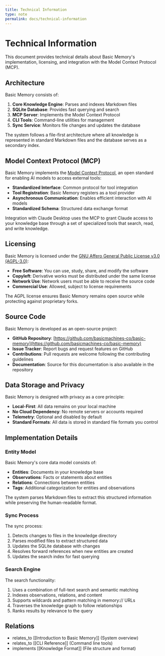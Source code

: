 ```yaml
---
title: Technical Information
type: note
permalink: docs/technical-information
---
```


# Technical Information

This document provides technical details about Basic Memory's implementation, licensing, and integration with the Model Context Protocol (MCP).

## Architecture

Basic Memory consists of:

1. **Core Knowledge Engine**: Parses and indexes Markdown files
2. **SQLite Database**: Provides fast querying and search
3. **MCP Server**: Implements the Model Context Protocol
4. **CLI Tools**: Command-line utilities for management
5. **Sync Service**: Monitors file changes and updates the database

The system follows a file-first architecture where all knowledge is represented in standard Markdown files and the database serves as a secondary index.

## Model Context Protocol (MCP)

Basic Memory implements the [Model Context Protocol](https://github.com/modelcontextprotocol/spec), an open standard for enabling AI models to access external tools:

- **Standardized Interface**: Common protocol for tool integration
- **Tool Registration**: Basic Memory registers as a tool provider
- **Asynchronous Communication**: Enables efficient interaction with AI models
- **Standardized Schema**: Structured data exchange format

Integration with Claude Desktop uses the MCP to grant Claude access to your knowledge base through a set of specialized tools that search, read, and write knowledge.

## Licensing

Basic Memory is licensed under the [GNU Affero General Public License v3.0 (AGPL-3.0)](https://www.gnu.org/licenses/agpl-3.0.en.html):

- **Free Software**: You can use, study, share, and modify the software
- **Copyleft**: Derivative works must be distributed under the same license
- **Network Use**: Network users must be able to receive the source code
- **Commercial Use**: Allowed, subject to license requirements

The AGPL license ensures Basic Memory remains open source while protecting against proprietary forks.

## Source Code

Basic Memory is developed as an open-source project:

- **GitHub Repository**: [https://github.com/basicmachines-co/basic-memory](https://github.com/basicmachines-co/basic-memory)
- **Issue Tracker**: Report bugs and request features on GitHub
- **Contributions**: Pull requests are welcome following the contributing guidelines
- **Documentation**: Source for this documentation is also available in the repository

## Data Storage and Privacy

Basic Memory is designed with privacy as a core principle:

- **Local-First**: All data remains on your local machine
- **No Cloud Dependency**: No remote servers or accounts required
- **Telemetry**: Optional and disabled by default
- **Standard Formats**: All data is stored in standard file formats you control

## Implementation Details

### Entity Model

Basic Memory's core data model consists of:

- **Entities**: Documents in your knowledge base
- **Observations**: Facts or statements about entities
- **Relations**: Connections between entities
- **Tags**: Additional categorization for entities and observations

The system parses Markdown files to extract this structured information while preserving the human-readable format.

### Sync Process

The sync process:

1. Detects changes to files in the knowledge directory
2. Parses modified files to extract structured data
3. Updates the SQLite database with changes
4. Resolves forward references when new entities are created
5. Updates the search index for fast querying

### Search Engine

The search functionality:

1. Uses a combination of full-text search and semantic matching
2. Indexes observations, relations, and content
3. Supports wildcards and pattern matching in memory:// URLs
4. Traverses the knowledge graph to follow relationships
5. Ranks results by relevance to the query

## Relations
- relates_to [[Introduction to Basic Memory]] (System overview)
- relates_to [[CLI Reference]] (Command line tools)
- implements [[Knowledge Format]] (File structure and format)